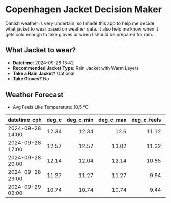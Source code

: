 
# Copenhagen Jacket Decision Maker

Danish weather is very uncertain, so I made this app to help me decide what jacket to wear based on weather data. 
It also help me know when it gets cold enough to take gloves or when I should be prepared for rain.

## What Jacket to wear?

- **Datetime**: 2024-09-28 13:42
- **Recommended Jacket Type**: Rain Jacket with Warm Layers
- **Take a Rain Jacket?** Optional
- **Take Gloves?** No

## Weather Forecast
- Avg Feels Like Temperature: 10.5 °C

| datetime_cph     |   deg_c |   deg_c_min |   deg_c_max |   deg_c_feels | weather   | wind   | rain   |
|:-----------------|--------:|------------:|------------:|--------------:|:----------|:-------|:-------|
| 2024-09-28 14:00 |   12.34 |       12.34 |       12.6  |         11.12 | Rain      | High   | Low    |
| 2024-09-28 17:00 |   12.57 |       12.57 |       13.02 |         11.32 | Clouds    | High   | None   |
| 2024-09-28 20:00 |   12.14 |       12.04 |       12.14 |         10.85 | Clouds    | High   | None   |
| 2024-09-28 23:00 |   11.27 |       11.27 |       11.27 |          9.94 | Clear     | High   | None   |
| 2024-09-29 02:00 |   10.74 |       10.74 |       10.74 |          9.44 | Clouds    | High   | None   |
        
